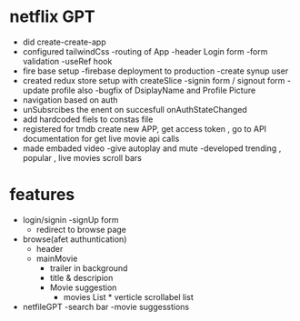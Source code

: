 # netflix GPT
- did create-create-app
- configured tailwindCss
-routing of App
-header
Login form
-form validation
-useRef hook
- fire base setup
-firebase deployment to production
-create synup user 
- created redux store setup with createSlice
-signin form / signout form
-update profile also
-bugfix of DsiplayName and Profile Picture
- navigation based on auth
- unSubsrcibes the enent on succesfull onAuthStateChanged
- add hardcoded fiels to constas file
- registered for tmdb create new APP, get access token , go to API documentation for get live movie api calls
- made embaded video
-give autoplay and mute
-developed trending , popular , live movies scroll bars


# features
- login/signin
    -signUp form 
    - redirect to browse page
- browse(afet authuntication)
    - header
    - mainMovie
        -  trailer in background
        - title & descripion
        - Movie suggestion
            - movies List * verticle scrollabel list
- netfileGPT
    -search bar
    -movie suggesstions
